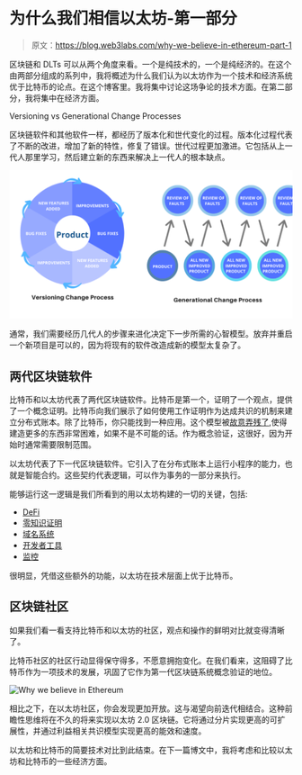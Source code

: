 # 为什么我们相信以太坊-第一部分

> 原文：<https://blog.web3labs.com/why-we-believe-in-ethereum-part-1>

区块链和 DLTs 可以从两个角度来看。一个是纯技术的，一个是纯经济的。在这个由两部分组成的系列中，我将概述为什么我们认为以太坊作为一个技术和经济系统优于比特币的论点。在这个博客里。我将集中讨论这场争论的技术方面。在第二部分，我将集中在经济方面。

Versioning vs Generational Change Processes

区块链软件和其他软件一样，都经历了版本化和世代变化的过程。版本化过程代表了不断的改进，增加了新的特性，修复了错误。世代过程更加激进。它包括从上一代人那里学习，然后建立新的东西来解决上一代人的根本缺点。

![Change Processes](img/a3b3d1da006f98d52d1938e18c202042.png)

通常，我们需要经历几代人的步骤来进化决定下一步所需的心智模型。放弃并重启一个新项目是可以的，因为将现有的软件改造成新的模型太复杂了。

## 两代区块链软件

比特币和以太坊代表了两代区块链软件。比特币是第一个，证明了一个观点，提供了一个概念证明。比特币向我们展示了如何使用工作证明作为达成共识的机制来建立分布式账本。除了比特币，你只能找到一种应用。这个模型被[故意弄残了](https://en.bitcoin.it/wiki/Script#Opcodes),使得建造更多的东西非常困难，如果不是不可能的话。作为概念验证，这很好，因为开始时通常需要限制范围。

以太坊代表了下一代区块链软件。它引入了在分布式账本上运行小程序的能力，也就是智能合约。这些契约代表逻辑，可以作为事务的一部分来执行。

能够运行这一逻辑是我们所看到的用以太坊构建的一切的关键，包括:

*   [DeFi](https://defiprime.com/)
*   [零知识证明](https://en.wikipedia.org/wiki/Zero-knowledge_proof)
*   [域名系统](https://ens.domains/)
*   [开发者工具](https://www.web3labs.com/web3j)
*   [监控](https://www.web3labs.com/epirus)

很明显，凭借这些额外的功能，以太坊在技术层面上优于比特币。

## 区块链社区

如果我们看一看支持比特币和以太坊的社区，观点和操作的鲜明对比就变得清晰了。

比特币社区的社区行动显得保守得多，不愿意拥抱变化。在我们看来，这阻碍了比特币作为一项技术的发展，巩固了它作为第一代区块链系统概念验证的地位。

![Why we believe in Ethereum](img/85bd4cf96fdbd8f7a1d2665392fa5e0c.png)

相比之下，在以太坊社区，你会发现更加开放。这与渴望向前迭代相结合。这种前瞻性思维将在不久的将来实现以太坊 2.0 区块链。它将通过分片实现更高的可扩展性，并通过利益相关共识模型实现更高的能效和速度。

以太坊和比特币的简要技术对比到此结束。在下一篇博文中，我将考虑和比较以太坊和比特币的一些经济方面。